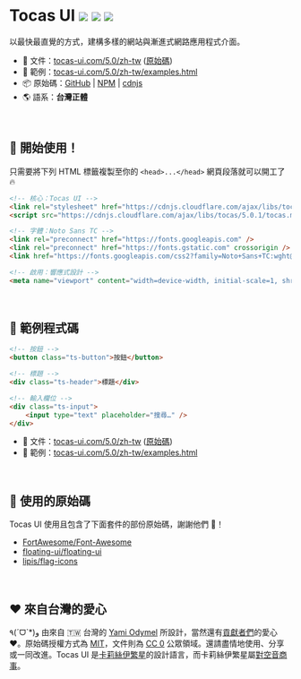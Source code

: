 # Tocas UI [![](https://img.shields.io/npm/dt/tocas.svg)](https://www.npmjs.com/package/tocas) [![](https://img.shields.io/npm/v/tocas.svg)](https://github.com/teacat/tocas/releases) [![](https://img.shields.io/npm/l/tocas.svg)](https://github.com/teacat/tocas/blob/master/LICENSE)

以最快最直覺的方式，建構多樣的網站與漸進式網路應用程式介面。

-   📘 文件：[tocas-ui.com/5.0/zh-tw](https://tocas-ui.com/5.0/zh-tw) ([原始碼](https://github.com/teacat/tocas-docs))
-   🎲 範例：[tocas-ui.com/5.0/zh-tw/examples.html](https://tocas-ui.com/5.0/zh-tw/examples.html)
-   📦 原始碼：[GitHub](https://github.com/teacat/tocas) | [NPM](https://www.npmjs.com/package/tocas) | [cdnjs](https://cdnjs.com/libraries/tocas)
-   🌎 語系：**台灣正體**

&nbsp;

## 📀 開始使用！

只需要將下列 HTML 標籤複製至你的 `<head>...</head>` 網頁段落就可以開工了 🔥

```html
<!-- 核心：Tocas UI -->
<link rel="stylesheet" href="https://cdnjs.cloudflare.com/ajax/libs/tocas/5.0.1/tocas.min.css" />
<script src="https://cdnjs.cloudflare.com/ajax/libs/tocas/5.0.1/tocas.min.js"></script>

<!-- 字體：Noto Sans TC -->
<link rel="preconnect" href="https://fonts.googleapis.com" />
<link rel="preconnect" href="https://fonts.gstatic.com" crossorigin />
<link href="https://fonts.googleapis.com/css2?family=Noto+Sans+TC:wght@400;500;700&display=swap" rel="stylesheet" />

<!-- 啟用：響應式設計 -->
<meta name="viewport" content="width=device-width, initial-scale=1, shrink-to-fit=no" />
```

&nbsp;

## 🚀 範例程式碼

```html
<!-- 按鈕 -->
<button class="ts-button">按鈕</button>

<!-- 標題 -->
<div class="ts-header">標題</div>

<!-- 輸入欄位 -->
<div class="ts-input">
    <input type="text" placeholder="搜尋…" />
</div>
```

-   📘 文件：[tocas-ui.com/5.0/zh-tw](https://tocas-ui.com/5.0/zh-tw) ([原始碼](https://github.com/teacat/tocas-docs))
-   🎲 範例：[tocas-ui.com/5.0/zh-tw/examples.html](https://tocas-ui.com/5.0/zh-tw/examples.html)

&nbsp;

## 👥 使用的原始碼

Tocas UI 使用且包含了下面套件的部份原始碼，謝謝他們 🥳！

-   [FortAwesome/Font-Awesome](https://github.com/FortAwesome/Font-Awesome)
-   [floating-ui/floating-ui](https://github.com/floating-ui/floating-ui)
-   [lipis/flag-icons](https://github.com/lipis/flag-icons)

&nbsp;

## ❤️ 來自台灣的愛心

٩(ˊᗜˋ\*)و 由來自 🇹🇼 台灣的 [Yami Odymel](https://twitter.com/YamiOdymel) 所設計，當然還有[貢獻者們](https://github.com/teacat/tocas/graphs/contributors)的愛心 ❤️。原始碼授權方式為 [MIT](https://github.com/teacat/tocas/blob/master/LICENSE)，文件則為 [CC 0](https://creativecommons.org/publicdomain/zero/1.0/deed.zh_TW) 公眾領域。還請盡情地使用、分享或一同改進。Tocas UI 是[卡莉絲伊繁星](https://caris.events/)的設計語言，而卡莉絲伊繁星屬[對空音商事](https://sorae.co/zh-tw.html)。
